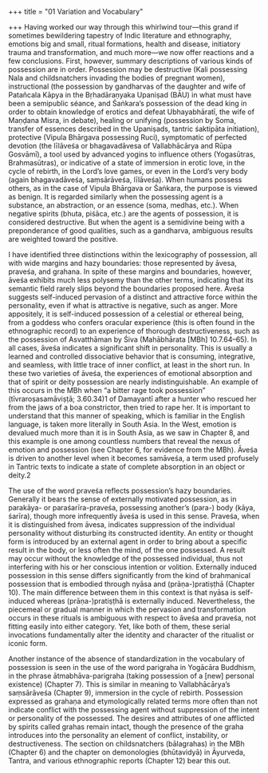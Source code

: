 +++
title = "01 Variation and Vocabulary"

+++
Having worked our way through this whirlwind tour—this grand if sometimes bewildering tapestry of Indic literature and ethnography, emotions big and small, ritual formations, health and disease, initiatory trauma and transformation, and much more—we now offer reactions and a few conclusions. First, however, summary descriptions of various kinds of possession are in order. Possession may be destructive (Kali possessing Nala and childsnatchers invading the bodies of pregnant women), instructional (the possession by gandharvas of the daughter and wife of Patañcala Kāpya in the Bṛhadāraṇyaka Upaniṣad (BĀU) in what must have been a semipublic séance, and Śaṅkara’s possession of the dead king in order to obtain knowledge of erotics and defeat Ubhayabhāratī, the wife of Maṇḍana Misra, in debate), healing or unifying (possession by Soma, transfer of essences described in the Upaniṣads, tantric śaktipāta initiation), protective (Vipula Bhārgava possessing Ruci), symptomatic of perfected devotion (the līlāveśa or bhagavadāvesa of Vallabhācārya and Rūpa Gosvāmī), a tool used by advanced yogins to influence others (Yogasūtras, Brahmasūtras), or indicative of a state of immersion in erotic love, in the cycle of rebirth, in the Lord’s love games, or even in the Lord’s very body (again bhagavadāveśa, saṃsārāveśa, līlāveśa). When humans possess others, as in the case of Vipula Bhārgava or Śaṅkara, the purpose is viewed as benign. It is regarded similarly when the possessing agent is a substance, an abstraction, or an essence (soma, medhas, etc.). When negative spirits (bhuta, piśāca, etc.) are the agents of possession, it is considered destructive. But when the agent is a semidivine being with a preponderance of good qualities, such as a gandharva, ambiguous results are weighted toward the positive.

I have identified three distinctions within the lexicography of possession, all with wide margins and hazy boundaries: those represented by āvesa, praveśa, and grahana. In spite of these margins and boundaries, however, āveśa exhibits much less polysemy than the other terms, indicating that its semantic field rarely slips beyond the boundaries proposed here. Āveśa suggests self-induced pervasion of a distinct and attractive force within the personality, even if what is attractive is negative, such as anger. More appositely, it is self-induced possession of a celestial or ethereal being, from a goddess who confers oracular experience (this is often found in the ethnographic record) to an experience of thorough destructiveness, such as the possession of Asvatthāman by Śiva (Mahābhārata [MBh] 10.7.64–65). In all cases, āveśa indicates a significant shift in personality. This is usually a learned and controlled dissociative behavior that is consuming, integrative, and seamless, with little trace of inner conflict, at least in the short run. In these two varieties of āveśa, the experiences of emotional absorption and that of spirit or deity possession are nearly indistinguishable. An example of this occurs in the MBh when “a bitter rage took possession” (tīvraroṣasamāviṣṭā; 3.60.34)1 of Damayantī after a hunter who rescued her from the jaws of a boa constrictor, then tried to rape her. It is important to understand that this manner of speaking, which is familiar in the English language, is taken more literally in South Asia. In the West, emotion is devalued much more than it is in South Asia, as we saw in Chapter 8, and this example is one among countless numbers that reveal the nexus of emotion and possession (see Chapter 6, for evidence from the MBh). Āveśa is driven to another level when it becomes samāveśa, a term used profusely in Tantric texts to indicate a state of complete absorption in an object or deity.2

The use of the word praveśa reflects possession’s hazy boundaries. Generally it bears the sense of externally motivated possession, as in parakāya- or paraśarīra-praveśa, possessing another’s (para-) body (kāya, śarīra), though more infrequently āveśa is used in this sense. Praveśa, when it is distinguished from āvesa, indicates suppression of the individual personality without disturbing its constructed identity. An entity or thought form is introduced by an external agent in order to bring about a specific result in the body, or less often the mind, of the one possessed. A result may occur without the knowledge of the possessed individual, thus not interfering with his or her conscious intention or volition. Externally induced possession in this sense differs significantly from the kind of brahmanical possession that is embodied through nyāsa and (prāṇa-)pratiṣṭhā (Chapter 10). The main difference between them in this context is that nyāsa is self-induced whereas (prāṇa-)pratiṣṭhā is externally induced. Nevertheless, the piecemeal or gradual manner in which the pervasion and transformation occurs in these rituals is ambiguous with respect to āveśa and praveśa, not fitting easily into either category. Yet, like both of them, these serial invocations fundamentally alter the identity and character of the ritualist or iconic form.

Another instance of the absence of standardization in the vocabulary of possession is seen in the use of the word parigraha in Yogācāra Buddhism, in the phrase ātmabhāva-parigraha (taking possession of a [new] personal existence) (Chapter 7). This is similar in meaning to Vallabhācārya’s saṃsārāveśa (Chapter 9), immersion in the cycle of rebirth. Possession expressed as grahaṇa and etymologically related terms more often than not indicate conflict with the possessing agent without suppression of the intent or personality of the possessed. The desires and attributes of one afflicted by spirits called grahas remain intact, though the presence of the graha introduces into the personality an element of conflict, instability, or destructiveness. The section on childsnatchers (bālagrahas) in the MBh (Chapter 6) and the chapter on demonologies (bhūtavidyā) in Āyurveda, Tantra, and various ethnographic reports (Chapter 12) bear this out.
